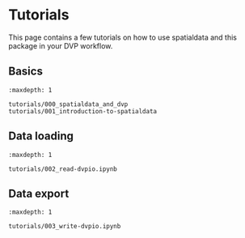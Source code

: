 # Tutorials

This page contains a few tutorials on how to use spatialdata and this package in your DVP workflow.

## Basics

```{toctree}
:maxdepth: 1

tutorials/000_spatialdata_and_dvp
tutorials/001_introduction-to-spatialdata
```

## Data loading

```{toctree}
:maxdepth: 1

tutorials/002_read-dvpio.ipynb
```

## Data export

```{toctree}
:maxdepth: 1

tutorials/003_write-dvpio.ipynb
```
